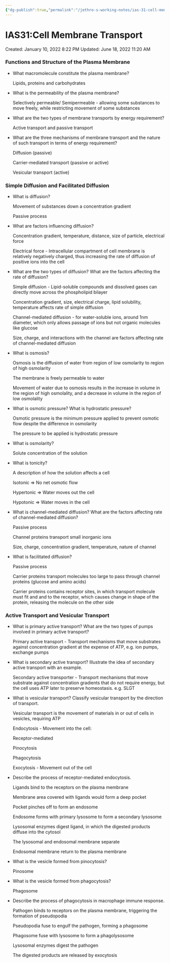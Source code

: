 ```yaml
---
{"dg-publish":true,"permalink":"/jethro-s-working-notes/ias-31-cell-membrane-transport/","dgPassFrontmatter":true}
---
```



# IAS31:Cell Membrane Transport

Created: January 10, 2022 8:22 PM
Updated: June 18, 2022 11:20 AM

### Functions and Structure of the Plasma Membrane

- What macromolecule constitute the plasma membrane?
    
    Lipids, proteins and carbohydrates
    
- What is the permeability of the plasma membrane?
    
    Selectively permeable/ Semipermeable - allowing some substances to move freely, while restricting movement of some substances
    
- What are the two types of membrane transports by energy requirement?
    
    Active transport and passive transport
    
- What are the three mechanisms of membrane transport and the nature of such transport in terms of energy requirement?
    
    Diffusion (passive)
    
    Carrier-mediated transport (passive or active)
    
    Vesicular transport (active)
    

### Simple Diffusion and Facilitated Diffusion

- What is diffusion?
    
    Movement of substances down a concentration gradient
    
    Passive process
    
- What are factors influencing diffusion?
    
    Concentration gradient, temperature, distance, size of particle, electrical force
    
    Electrical force - Intracellular compartment of cell membrane is relatively negatively charged, thus increasing the rate of diffusion of positive ions into the cell
    
- What are the two types of diffusion? What are the factors affecting the rate of diffusion?
    
    Simple diffusion - Lipid-soluble compounds and dissolved gases can directly move across the phospholipid bilayer
    
    Concentration gradient, size, electrical charge, lipid solubility, temperature affects rate of simple diffusion
    
    Channel-mediated diffusion - for water-soluble ions, around 1nm diameter, which only allows passage of ions but not organic molecules like glucose
    
    Size, charge, and interactions with the channel are factors affecting rate of channel-mediated diffusion
    
- What is osmosis?
    
    Osmosis is the diffusion of water from region of low osmolarity to region of high osmolarity
    
    The membrane is freely permeable to water
    
    Movement of water due to osmosis results in the increase in volume in the region of high osmolality, and a decrease in volume in the region of low osmolality
    
- What is osmotic pressure? What is hydrostatic pressure?
    
    Osmotic pressure is the minimum pressure applied to prevent osmotic flow despite the difference in osmolarity
    
    The pressure to be applied is hydrostatic pressure
    
- What is osmolarity?
    
    Solute concentration of the solution
    
- What is tonicity?
    
    A description of how the solution affects a cell
    
    Isotonic ⇒ No net osmotic flow
    
    Hypertonic ⇒ Water moves out the cell
    
    Hypotonic ⇒ Water moves in the cell
    
- What is channel-mediated diffusion? What are the factors affecting rate of channel-mediated diffusion?
    
    Passive process
    
    Channel proteins transport small inorganic ions
    
    Size, charge, concentration gradient, temperature, nature of channel
    
- What is facilitated diffusion?
    
    Passive process
    
    Carrier proteins transport molecules too large to pass through channel proteins (glucose and amino acids)
    
    Carrier proteins contains receptor sites, in which transport molecule must fit and and to the receptor, which causes change in shape of the protein, releasing the molecule on the other side
    

### Active Transport and Vesicular Transport

- What is primary active transport? What are the two types of pumps involved in primary active transport?
    
    Primary active transport - Transport mechanisms that move substrates against concentration gradient at the expense of ATP, e.g. ion pumps, exchange pumps
    
- What is secondary active transport? Illustrate the idea of secondary active transport with an example.
    
    Secondary active transporter - Transport mechanisms that move substrate against concentration gradients that do not require energy, but the cell uses ATP later to preserve homeostasis. e.g. SLGT
    
- What is vesicular transport? Classify vesicular transport by the direction of transport.
    
    Vesicular transport is the movement of materials in or out of cells in vesicles, requiring ATP
    
    Endocytosis - Movement into the cell:
    
    Receptor-mediated
    
    Pinocytosis
    
    Phagocytosis
    
    Exocytosis - Movement out of the cell
    
- Describe the process of receptor-mediated endocytosis.
    
    Ligands bind to the receptors on the plasma membrane
    
    Membrane area covered with ligands would form a deep pocket
    
    Pocket pinches off to form an endosome
    
    Endosome forms with primary lysosome to form a secondary lysosome
    
    Lysosomal enzymes digest ligand, in which the digested products diffuse into the cytosol
    
    The lysosomal and endosomal membrane separate
    
    Endosomal membrane return to the plasma membrane
    
- What is the vesicle formed from pinocytosis?
    
    Pinosome
    
- What is the vesicle formed from phagocytosis?
    
    Phagosome
    
- Describe the process of phagocytosis in macrophage immune response.
    
    Pathogen binds to receptors on the plasma membrane, triggering the formation of pseudopodia
    
    Pseudopodia fuse to engulf the pathogen, forming a phagosome
    
    Phagosome fuse with lysosome to form a phagolysosome
    
    Lysosomal enzymes digest the pathogen
    
    The digested products are released by exocytosis